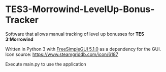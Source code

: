 # TES3-Morrowind-LevelUp-Bonus-Tracker
Software that allows manual tracking of level up bonusses for **TES 3:Morrowind**

Written in Python 3 with [FreeSimpleGUI 5.1.0](https://github.com/spyoungtech/FreeSimpleGUI) as a dependency for the GUI.
Icon source: https://www.steamgriddb.com/icon/6187

Execute main.py to use the application
